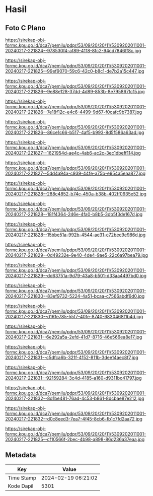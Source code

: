 # Hasil

## Foto C Plano

https://sirekap-obj-formc.kpu.go.id/dca7/pemilu/pdpr/53/09/20/20/11/5309202011001-20240217-221824--978530f4-af89-4118-8fc2-94cd7846ff8c.jpg

https://sirekap-obj-formc.kpu.go.id/dca7/pemilu/pdpr/53/09/20/20/11/5309202011001-20240217-221825--99ef9070-59c6-42c0-b8c1-de7b2a15c447.jpg

https://sirekap-obj-formc.kpu.go.id/dca7/pemilu/pdpr/53/09/20/20/11/5309202011001-20240217-221826--9e88e128-37dd-4d89-853b-8e795867fc15.jpg

https://sirekap-obj-formc.kpu.go.id/dca7/pemilu/pdpr/53/09/20/20/11/5309202011001-20240217-221826--7e18f12c-e4c6-4499-9d67-f0cafc9b7387.jpg

https://sirekap-obj-formc.kpu.go.id/dca7/pemilu/pdpr/53/09/20/20/11/5309202011001-20240217-221826--86ce1c66-b517-4af5-b993-8d5f586a63ad.jpg

https://sirekap-obj-formc.kpu.go.id/dca7/pemilu/pdpr/53/09/20/20/11/5309202011001-20240217-221827--1621954d-ae4c-4ab6-ac2c-3ec1dbeff114.jpg

https://sirekap-obj-formc.kpu.go.id/dca7/pemilu/pdpr/53/09/20/20/11/5309202011001-20240217-221827--5dd4a94a-c939-44fe-a75b-e954a5eaa877.jpg

https://sirekap-obj-formc.kpu.go.id/dca7/pemilu/pdpr/53/09/20/20/11/5309202011001-20240217-221828--288c4852-b74c-450a-b38b-402ff0935e52.jpg

https://sirekap-obj-formc.kpu.go.id/dca7/pemilu/pdpr/53/09/20/20/11/5309202011001-20240217-221828--181f4364-246e-4fa0-b8b5-3db5f3de167d.jpg

https://sirekap-obj-formc.kpu.go.id/dca7/pemilu/pdpr/53/09/20/20/11/5309202011001-20240217-221828--15bbe51a-992b-4544-ae31-c72bec9e986d.jpg

https://sirekap-obj-formc.kpu.go.id/dca7/pemilu/pdpr/53/09/20/20/11/5309202011001-20240217-221829--0d49232e-9e40-4de4-9ae5-22c6a97bea79.jpg

https://sirekap-obj-formc.kpu.go.id/dca7/pemilu/pdpr/53/09/20/20/11/5309202011001-20240217-221829--dd63751a-9d79-43a8-b501-d33aa4497bd0.jpg

https://sirekap-obj-formc.kpu.go.id/dca7/pemilu/pdpr/53/09/20/20/11/5309202011001-20240217-221830--83ef9732-5224-4a51-bcaa-c7566abdf6d0.jpg

https://sirekap-obj-formc.kpu.go.id/dca7/pemilu/pdpr/53/09/20/20/11/5309202011001-20240217-221830--d161e785-55f7-40fe-8740-6830468f1b4d.jpg

https://sirekap-obj-formc.kpu.go.id/dca7/pemilu/pdpr/53/09/20/20/11/5309202011001-20240217-221831--6e292a5a-2efd-41d7-8716-46e566ea8e17.jpg

https://sirekap-obj-formc.kpu.go.id/dca7/pemilu/pdpr/53/09/20/20/11/5309202011001-20240217-221831--c5dfca6b-321f-4152-811b-3dee14aec8f7.jpg

https://sirekap-obj-formc.kpu.go.id/dca7/pemilu/pdpr/53/09/20/20/11/5309202011001-20240217-221831--92159284-3c4d-4185-a160-d9311bc41797.jpg

https://sirekap-obj-formc.kpu.go.id/dca7/pemilu/pdpr/53/09/20/20/11/5309202011001-20240217-221832--8d1be481-76ad-4c53-b861-8dcbae87e212.jpg

https://sirekap-obj-formc.kpu.go.id/dca7/pemilu/pdpr/53/09/20/20/11/5309202011001-20240217-221832--d0c8eed3-7ea7-4f45-8cb6-fb1c7fd2aa72.jpg

https://sirekap-obj-formc.kpu.go.id/dca7/pemilu/pdpr/53/09/20/20/11/5309202011001-20240217-221825--cf10566f-2bec-4b98-a898-86d236a37eaa.jpg


## Metadata

| Key        | Value               |
| ---------- | ------------------- |
| Time Stamp | 2024-02-19 06:21:02 |
| Kode Dapil | 5301                |



